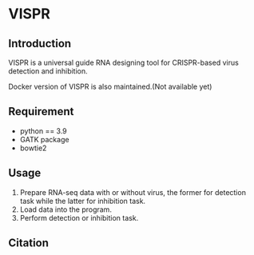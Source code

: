 # VISPR

## Introduction
VISPR is a universal guide RNA designing tool for CRISPR-based virus detection and inhibition.

Docker version of VISPR is also maintained.(Not available yet)
 
## Requirement
* python == 3.9
* GATK package
* bowtie2

## Usage
1. Prepare RNA-seq data with or without virus, the former for detection task while the latter for inhibition task.
2. Load data into the program.
3. Perform detection or inhibition task.

## Citation
